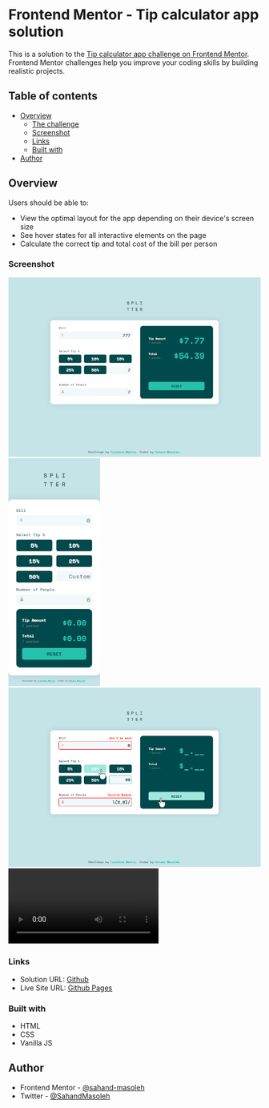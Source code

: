 # Frontend Mentor - Tip calculator app solution

This is a solution to the [Tip calculator app challenge on Frontend Mentor](https://www.frontendmentor.io/challenges/tip-calculator-app-ugJNGbJUX). Frontend Mentor challenges help you improve your coding skills by building realistic projects.

## Table of contents

- [Overview](#overview)
  - [The challenge](#the-challenge)
  - [Screenshot](#screenshot)
  - [Links](#links)
  - [Built with](#built-with)
- [Author](#author)

## Overview

Users should be able to:

- View the optimal layout for the app depending on their device's screen size
- See hover states for all interactive elements on the page
- Calculate the correct tip and total cost of the bill per person

### Screenshot

![Desktop](./screenshots/desktop.jpg)![Mobile](./screenshots/mobile.jpg)
![Desktop: Active](./screenshots/active.jpg)
![Video](./screenshots/video.mp4)

### Links

- Solution URL: [Github](https://github.com/sahand-masoleh/fem-21-tip-calculator-app)
- Live Site URL: [Github Pages](https://sahand-masoleh.github.io/fem-21-tip-calculator-app)

### Built with

- HTML
- CSS
- Vanilla JS

## Author

- Frontend Mentor - [@sahand-masoleh](https://www.frontendmentor.io/profile/sahand-masoleh)
- Twitter - [@SahandMasoleh](https://twitter.com/SahandMasoleh)
